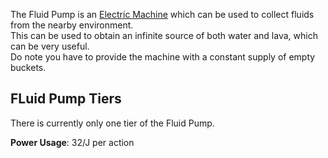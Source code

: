 The Fluid Pump is an [Electric Machine](https://github.com/Slimefun/Slimefun4/wiki/Electric-Machines) which can be used to collect fluids from the nearby environment.  
This can be used to obtain an infinite source of both water and lava, which can be very useful.  
Do note you have to provide the machine with a constant supply of empty buckets.  

## FLuid Pump Tiers

There is currently only one tier of the Fluid Pump.

**Power Usage**: 32/J per action

